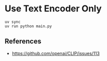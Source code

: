 # Use Text Encoder Only

```shell
uv sync
uv run python main.py
```

## References

- <https://github.com/openai/CLIP/issues/113>
